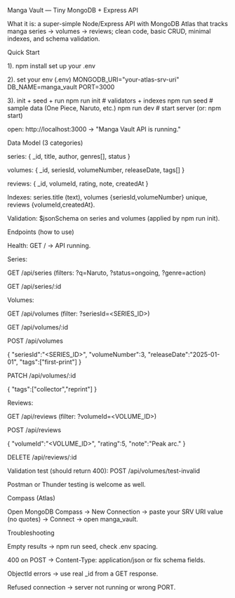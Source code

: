 Manga Vault — Tiny MongoDB + Express API

What it is: a super-simple Node/Express API with MongoDB Atlas that tracks manga series → volumes → reviews; clean code, basic CRUD, minimal indexes, and schema validation.

Quick Start

1). npm install
set up your .env

2). set your env (.env)
MONGODB_URI="your-atlas-srv-uri"
DB_NAME=manga_vault
PORT=3000 

3). init + seed + run
npm run init     # validators + indexes
npm run seed     # sample data (One Piece, Naruto, etc.)
npm run dev      # start server (or: npm start)

open: http://localhost:3000 → "Manga Vault API is running."

Data Model (3 categories)

series: { _id, title, author, genres[], status }

volumes: { _id, seriesId, volumeNumber, releaseDate, tags[] }

reviews: { _id, volumeId, rating, note, createdAt }

Indexes: series.title (text), volumes {seriesId,volumeNumber} unique, reviews {volumeId,createdAt}.

Validation: $jsonSchema on series and volumes (applied by npm run init).

Endpoints (how to use)

Health: GET / → API running.

Series:

GET /api/series (filters: ?q=Naruto, ?status=ongoing, ?genre=action)

GET /api/series/:id

Volumes:

GET /api/volumes (filter: ?seriesId=<SERIES_ID>)

GET /api/volumes/:id

POST /api/volumes

{ "seriesId":"<SERIES_ID>", "volumeNumber":3, "releaseDate":"2025-01-01", "tags":["first-print"] }

PATCH /api/volumes/:id

{ "tags":["collector","reprint"] }

Reviews:

GET /api/reviews (filter: ?volumeId=<VOLUME_ID>)

POST /api/reviews

{ "volumeId":"<VOLUME_ID>", "rating":5, "note":"Peak arc." }

DELETE /api/reviews/:id

Validation test (should return 400): POST /api/volumes/test-invalid

Postman or Thunder testing is welcome as well.

Compass (Atlas)

Open MongoDB Compass → New Connection → paste your SRV URI value (no quotes) → Connect → open manga_vault.

Troubleshooting

Empty results → npm run seed, check .env spacing.

400 on POST → Content-Type: application/json or fix schema fields.

ObjectId errors → use real _id from a GET response.

Refused connection → server not running or wrong PORT.
